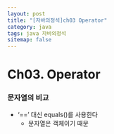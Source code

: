 ```yaml
---
layout: post
title: "[자바의정석]ch03 Operator"
category: java
tags: java 자바의정석
sitemap: false
---
```

# Ch03. Operator

### 문자열의 비교

- ‘==’ 대신 equals()를 사용한다
    - 문자열은 객체이기 때문